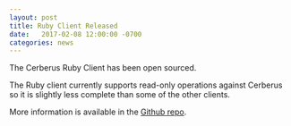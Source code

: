```yaml
---
layout: post
title: Ruby Client Released
date:   2017-02-08 12:00:00 -0700
categories: news
---
```


The Cerberus Ruby Client has been open sourced.

The Ruby client currently supports read-only operations against Cerberus so it is slightly less complete than some of
the other clients.

More information is available in the <a target="_blank" onclick="trackOutboundLink('https://github.com/Nike-Inc/cerberus-ruby-client/')" href="https://github.com/Nike-Inc/cerberus-ruby-client/">Github repo</a>.
